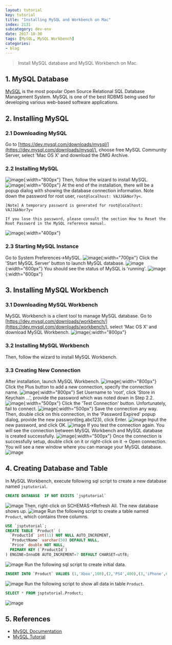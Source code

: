 ```yaml
---
layout: tutorial
key: tutorial
title: "Installing MySQL and Workbench on Mac"
index: 2131
subcategory: dev-env
date: 2017-10-30
tags: [MySQL, MySQL Workbench]
categories:
- blog
---
```


> Install MySQL database and MySQL Workbench on Mac.

## 1. MySQL Database
[MySQL](https://www.mysql.com/) is the most popular Open Source Relational SQL Database Management System. MySQL is one of the best RDBMS being used for developing various web-based software applications.
## 2. Installing MySQL
### 2.1 Downloading MySQL
Go to [https://dev.mysql.com/downloads/mysql/](https://dev.mysql.com/downloads/mysql/), choose free MySQL Community Server,  select 'Mac OS X' and download the DMG Archive.
### 2.2 Installing MySQL
![image](/public/images/devops/2131/downloadmysql.png){:width="800px"}
Then, follow the wizard to install MySQL.
![image](/public/images/devops/2131/installmysql.png){:width="600px"}
At the end of the installation, there will be a popup dialog with showing the database connection information. Note down the password for root user, `root@localhost: VAJJ&kNor7y<`.
```
[Note] A temporary password is generated for root@localhost: VAJJ&kNor7y<

If you lose this password, please consult the section How to Reset the Root Password in the MySQL reference manual.
```
![image](/public/images/devops/2131/initialpassword.png){:width="400px"}  
### 2.3 Starting MySQL Instance
Go to System Preferences->MySQL.
![image](/public/images/devops/2131/mysqlservice.png){:width="700px"}
Click the 'Start MySQL Server' button to launch MySQL database.
![image](/public/images/devops/2131/mysqlstart.png){:width="600px"}
You should see the status of MySQL is 'running'.
![image](/public/images/devops/2131/mysqlrunning.png){:width="600px"}

## 3. Installing MySQL Workbench
### 3.1 Downloading MySQL Workbench
MySQL Workbench is a client tool to manage MySQL database. Go to [https://dev.mysql.com/downloads/workbench/](https://dev.mysql.com/downloads/workbench/), select 'Mac OS X' and download MySQL Workbench.
![image](/public/images/devops/2131/downloadworkbench.png){:width="800px"}
### 3.2 Installing MySQL Workbench
Then, follow the wizard to install MySQL Workbench.  
### 3.3 Creating New Connection
After installation, launch MySQL Workbench.
![image](/public/images/devops/2131/mysqlworkbench.png){:width="800px"}
Click the Plus button to add a new connection, specify the connection name.
![image](/public/images/devops/2131/addnewconnection.png){:width="800px"}
Set Username to 'root', click 'Store in Keychain ...', provide the password which was noted down in Step 2.2.
![image](/public/images/devops/2131/password.png){:width="500px"}
Click the 'Test Connection' button. Unfortunately, fail to connect.
![image](/public/images/devops/2131/failconnect.png){:width="500px"}
Save the connection any way. Then, double click on this connection, in the 'Password Expired' popup dialog, provide the new password(eg.abc123), click Enter.
![image](/public/images/devops/2131/resetpassword.png)
Input the new password, and click OK.
![image](/public/images/devops/2131/newpassword.png)
If you test the connection again. You will see the connection between MySQL Workbench and MySQL database is created successfully.
![image](/public/images/devops/2131/testconnection.png){:width="500px"}
Once the connection is successfully setup, double click on it or right-click on it -> Open connection. You will see a new window where you can manage your MySQL database.
![image](/public/images/devops/2131/workbenchconnected.png)

## 4. Creating Database and Table
In MySQL Workbench, execute following sql script to create a new database named `jsptutorial`.
```sql
CREATE DATABASE  IF NOT EXISTS `jsptutorial`
```
![image](/public/images/devops/2131/createdb.png)
Then, right-click on SCHEMAS->Refresh All. The new database shows up.
![image](/public/images/devops/2131/refreshdb.png)
Run the following script to create a table named `Product`, which contains three columns.
```sql
USE `jsptutorial`;
CREATE TABLE `Product` (
  `ProductId` int(11) NOT NULL AUTO_INCREMENT,
  `ProductName` varchar(50) DEFAULT NULL,
  `Price` double NOT NULL,
  PRIMARY KEY (`ProductId`)
) ENGINE=InnoDB AUTO_INCREMENT=7 DEFAULT CHARSET=utf8;
```
![image](/public/images/devops/2131/createtable.png)
Run the following sql script to create initial data.
```sql
INSERT INTO `Product` VALUES (1,'Xbox',100),(2,'PS4',400),(3,'iPhone',699);
```
![image](/public/images/devops/2131/createdata.png)
Run the following script to show all data in table `Product`.
```sql
SELECT * FROM jsptutorial.Product;
```
![image](/public/images/devops/2131/showdata.png)

## 5. References
* [MySQL Documentation](https://dev.mysql.com/doc/refman/8.0/en/)
* [MySQL Tutorial](https://www.tutorialspoint.com/mysql/)
